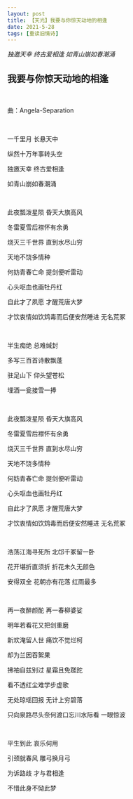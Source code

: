 ```yaml
---
layout: post
title: 【天光】我要与你惊天动地的相逢
date: 2021-5-28
tags: [重读旧情诗]
---
```


*独邀天幸 终古爱相逢 如青山崩如春潮涌*

## 我要与你惊天动地的相逢

<br>

曲：Angela-Separation

<br>

一千里月 长悬天中

纵然十万年事转头空

独邀天幸 终古爱相逢

如青山崩如春潮涌

<br>

此夜瓢泼星陨 昏天大旗高风

冬雷夏雪后襟怀有余勇

烧灭三千世界 直到水尽山穷

天地不饶多情种

何妨青春亡命 提剑便听雷动

心头呕血也画牡丹红

自此才了夙愿 才醒荒唐大梦

才饮衷情如饮鸩毒而后便安然睡进 无名荒冢

<br>

半生痴绝 总难缄封

多写三百首诗散飘蓬

驻足山下 仰头望苍松

埋酒一瓮接雪一捧

<br>

此夜瓢泼星陨 昏天大旗高风

冬雷夏雪后襟怀有余勇

烧灭三千世界 直到水尽山穷

天地不饶多情种

何妨青春亡命 提剑便听雷动

心头呕血也画牡丹红

自此才了夙愿 才醒荒唐大梦

才饮衷情如饮鸩毒而后便安然睡进 无名荒冢

<br>

浩荡江海寻死所 北邙千冢留一卧

花开堪折直须折 折花未久无颜色

安得双全 花朝亦有花落 红雨最多 

<br>

再一夜醉颜酡 再一春柳婆娑

明年若看花又把剑重磨

新欢淹留人世 痛饮不觉烂柯

却为兰因吞絮果

拂袖自兹别过 星霜且免蹉跎

看不透红尘难学步虚歌

无处琼瑶回报 无计上穷碧落

只向泉路尽头奈何渡口忘川水际看 一眼惊波

<br>

平生到此 哀乐何用

引颈就春风 雕弓换月弓

为诉路歧 才与君相逢

不惜此身不恸此梦

<br>
<br>
